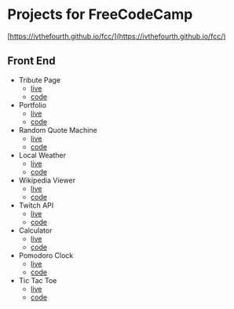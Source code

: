 # Projects for FreeCodeCamp
[https://ivthefourth.github.io/fcc/](https://ivthefourth.github.io/fcc/)
## Front End
- Tribute Page
  - [live](https://ivthefourth.github.io/fcc/front-end/tribute-page/)
  - [code](https://github.com/ivthefourth/fcc/tree/master/front-end/tribute-page)
- Portfolio
  - [live](https://ivthefourth.github.io/portfolio/)
  - [code](https://github.com/ivthefourth/portfolio)
- Random Quote Machine
  - [live](https://ivthefourth.github.io/fcc/front-end/quote-machine/)
  - [code](https://github.com/ivthefourth/fcc/tree/master/front-end/quote-machine)
- Local Weather
  - [live](http://codepen.io/ivthefourth/pen/rmQRKL)
  - [code](https://github.com/ivthefourth/fcc/tree/master/front-end/local-weather)
- Wikipedia Viewer
  - [live](https://ivthefourth.github.io/fcc/front-end/wiki-viewer/)
  - [code](https://github.com/ivthefourth/fcc/tree/master/front-end/wiki-viewer)
- Twitch API
  - [live]()
  - [code]()
- Calculator
  - [live](https://ivthefourth.github.io/fcc/front-end/calculator)
  - [code](https://github.com/ivthefourth/fcc/tree/master/front-end/calculator)
- Pomodoro Clock
  - [live]()
  - [code]()
- Tic Tac Toe
  - [live](https://ivthefourth.github.io/fcc/front-end/tic-tac-toe/)
  - [code](https://github.com/ivthefourth/fcc/tree/master/front-end/tic-tac-toe)
